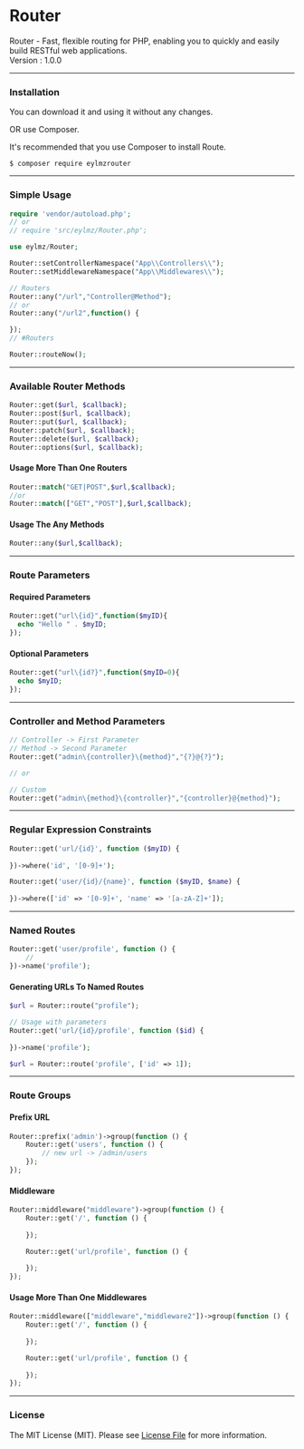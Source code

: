 # Router
Router - Fast, flexible routing for PHP, enabling you to quickly and easily build RESTful web applications.<br>
Version : 1.0.0
___
### Installation
You can download it and using it without any changes.

OR use Composer.

It's recommended that you use Composer to install Route.
```
$ composer require eylmzrouter
```
___
### Simple Usage 
```php
require 'vendor/autoload.php';
// or
// require 'src/eylmz/Router.php';

use eylmz/Router;

Router::setControllerNamespace("App\\Controllers\\");
Router::setMiddlewareNamespace("App\\Middlewares\\");

// Routers
Router::any("/url","Controller@Method");
// or
Router::any("/url2",function() {

});
// #Routers

Router::routeNow();
```
___
### Available Router Methods
```php
Router::get($url, $callback);
Router::post($url, $callback);
Router::put($url, $callback);
Router::patch($url, $callback);
Router::delete($url, $callback);
Router::options($url, $callback);
```

#### Usage More Than One Routers
```php
Router::match("GET|POST",$url,$callback);
//or
Router::match(["GET","POST"],$url,$callback);
```
#### Usage The Any Methods
```php
Router::any($url,$callback);
``` 
___
### Route Parameters
#### Required Parameters
```php
Router::get("url\{id}",function($myID){
  echo "Hello " . $myID;
});
```

#### Optional Parameters
```php
Router::get("url\{id?}",function($myID=0){
  echo $myID;
});
```
___
### Controller and Method Parameters
```php 
// Controller -> First Parameter
// Method -> Second Parameter
Router::get("admin\{controller}\{method}","{?}@{?}");

// or

// Custom
Router::get("admin\{method}\{controller}","{controller}@{method}");

```
___
### Regular Expression Constraints
```php
Router::get('url/{id}', function ($myID) {
    
})->where('id', '[0-9]+');

Router::get('user/{id}/{name}', function ($myID, $name) {
    
})->where(['id' => '[0-9]+', 'name' => '[a-zA-Z]+']);
```
___
### Named Routes
```php
Router::get('user/profile', function () {
    //
})->name('profile');
```

#### Generating URLs To Named Routes
```php
$url = Router::route("profile");

// Usage with parameters
Router::get('url/{id}/profile', function ($id) {
    
})->name('profile');

$url = Router::route('profile', ['id' => 1]);
```
___
### Route Groups
#### Prefix URL
```php 
Router::prefix('admin')->group(function () {
    Router::get('users', function () {
        // new url -> /admin/users
    });
});
```

#### Middleware
```php
Router::middleware("middleware")->group(function () {
    Router::get('/', function () {
        
    });

    Router::get('url/profile', function () {
        
    });
});
```

#### Usage More Than One Middlewares
```php
Router::middleware(["middleware","middleware2"])->group(function () {
    Router::get('/', function () {
        
    });

    Router::get('url/profile', function () {
        
    });
});
```
___
### License
The MIT License (MIT). Please see [License File](LICENSE.md) for more information.
